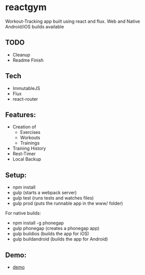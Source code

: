 reactgym
========
Workout-Tracking app built using react and flux. Web and Native Android/iOS builds available

TODO
-----

* Cleanup
* Readme Finish

Tech
---------
* ImmutableJS
* Flux
* react-router

Features:
---------
* Creation of
    * Exercises
    * Workouts
    * Trainings
* Training History
* Rest-Timer
* Local Backup

Setup:
------
* npm install
* gulp (starts a webpack server)
* gulp test (runs tests and watches files)
* gulp prod (puts the runnable app in the www/ folder)

For native builds:
* npm install -g phonegap
* gulp phonegap (creates a phonegap app)
* gulp buildios (builds the app for iOS)
* gulp buildandroid (builds the app for Android)

Demo:
------

* [demo](http://zupzup.github.io/reactgym/)
